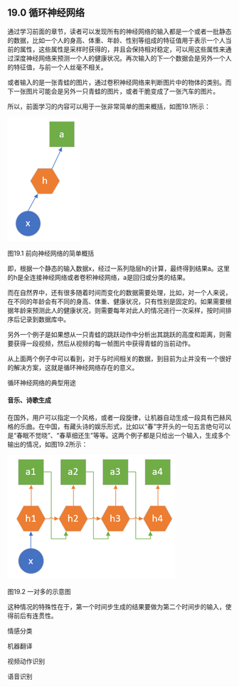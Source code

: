 <!--Copyright © Microsoft Corporation. All rights reserved.
  适用于[License](https://github.com/Microsoft/ai-edu/blob/master/LICENSE.md)版权许可-->

## 19.0 循环神经网络

通过学习前面的章节，读者可以发现所有的神经网络的输入都是一个或者一批静态的数据，比如一个人的身高、体重、年龄、性别等组成的特征值用于表示一个人当前的属性，这些属性是采样时获得的，并且会保持相对稳定，可以用这些属性来通过深度神经网络来预测一个人的健康状况。再次输入的下一个数据会是另外一个人的特征值，与前一个人丝毫不相关。

或者输入的是一张青蛙的图片，通过卷积神经网络来判断图片中的物体的类别。而下一张图片可能会是另外一只青蛙的图片，或者干脆变成了一张汽车的图片。

所以，前面学习的内容可以用于一张非常简单的图来概括，如图19.1所示：


<img src="../Images/19/p19-1.png">

图19.1 前向神经网络的简单概括

即，根据一个静态的输入数据x，经过一系列隐层h的计算，最终得到结果a。这里的h是全连接神经网络或者卷积神经网络，a是回归或分类的结果。

而在自然界中，还有很多随着时间而变化的数据需要处理，比如，对一个人来说，在不同的年龄会有不同的身高、体重、健康状况，只有性别是固定的。如果需要根据年龄来预测此人的健康状况，则需要每年对此人的情况进行一次采样，按时间排序后记录到数据库中。

另外一个例子是如果想从一只青蛙的跳跃动作中分析出其跳跃的高度和距离，则需要获得一段视频，然后从视频的每一帧图片中获得青蛙的当前动作。

从上面两个例子中可以看到，对于与时间相关的数据，到目前为止并没有一个很好的解决方案，这就是循环神经网络存在的意义。




循环神经网络的典型用途



#### 音乐、诗歌生成

在国外，用户可以指定一个风格，或者一段旋律，让机器自动生成一段具有巴赫风格的乐曲。在中国，有藏头诗的娱乐形式，比如以“春”字开头的一句五言绝句可以是“春眠不觉晓”、“春草细还生”等等。这两个例子都是只给出一个输入，生成多个输出的情况，如图19.2所示：

<img src="../Images/19/p19-2.png">

图19.2 一对多的示意图

这种情况的特殊性在于，第一个时间步生成的结果要做为第二个时间步的输入，使得前后有连贯性。



情感分类

机器翻译

视频动作识别


语音识别
